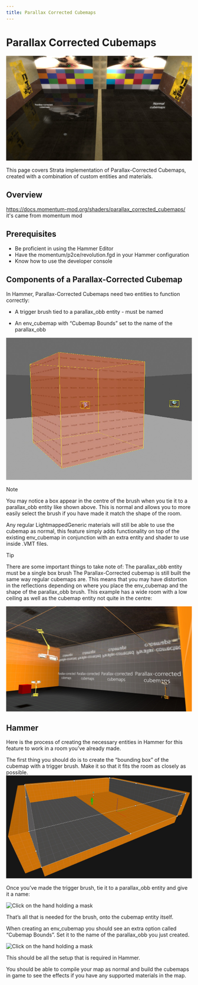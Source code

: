 ```yaml
---
title: Parallax Corrected Cubemaps
---
```

# Parallax Corrected Cubemaps

![Click on the hand holding a mask](images/guide_parallax_cubemaps.jpg)

This page covers Strata implementation of Parallax-Corrected Cubemaps, created with a combination of custom entities and materials.

## Overview
https://docs.momentum-mod.org/shaders/parallax_corrected_cubemaps/ it's came from momentum mod
## Prerequisites 
* Be proficient in using the Hammer Editor
* Have the momentum/p2ce/revolution.fgd in your Hammer configuration
* Know how to use the developer console
## Components of a Parallax-Corrected Cubemap

In Hammer, Parallax-Corrected Cubemaps need two entities to function correctly:

* A trigger brush tied to a parallax_obb entity - must be named

* An env_cubemap with “Cubemap Bounds” set to the name of the parallax_obb

![Click on the hand holding a mask](images/cube_0.jpg)

> [!NOTE]
> You may notice a box appear in the centre of the brush when you tie it to a parallax_obb entity like shown above.
> This is normal and allows you to more easily select the brush if you have made it match the shape of the room.

Any regular LightmappedGeneric materials will still be able to use the cubemap as normal, this feature simply adds functionality on top of the existing env_cubemap in conjunction with an extra entity and shader to use inside .VMT files.

> [!TIP]
> There are some important things to take note of:
> The parallax_obb entity must be a single box brush
> The Parallax-Corrected cubemap is still built the same way regular cubemaps are.
> This means that you may have distortion in the reflections depending on where you place the env_cubemap and the shape of the parallax_obb brush.
> This example has a wide room with a low ceiling as well as the cubemap entity not quite in the centre:

![Click on the hand holding a mask](images/cube_4.jpg)

## Hammer 
Here is the process of creating the necessary entities in Hammer for this feature to work in a room you’ve already made.

The first thing you should do is to create the “bounding box” of the cubemap with a trigger brush. Make it so that it fits the room as closely as possible.
![Click on the hand holding a mask](images/cube_2.jpg)

Once you’ve made the trigger brush, tie it to a parallax_obb entity and give it a name:

![Click on the hand holding a mask](images/cube_3.jpg)

That’s all that is needed for the brush, onto the cubemap entity itself.

When creating an env_cubemap you should see an extra option called “Cubemap Bounds”. Set it to the name of the parallax_obb you just created.

![Click on the hand holding a mask](images/cube_1.jpg)

This should be all the setup that is required in Hammer.

You should be able to compile your map as normal and build the cubemaps in game to see the effects if you have any supported materials in the map.


